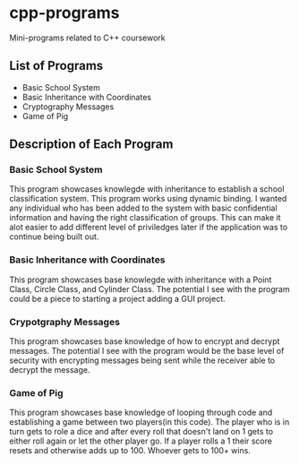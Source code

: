 # cpp-programs
Mini-programs related to C++ coursework 
## List of Programs
- Basic School System
- Basic Inheritance with Coordinates
- Cryptography Messages
- Game of Pig
## Description of Each Program
### Basic School System
This program showcases knowlegde with inheritance to establish a school classification system.
This program works using dynamic binding. I wanted any individual who has been added to the system 
with basic confidential information and having the right classification of groups. This can make it alot easier to
add different level of priviledges later if the application was to continue being built out. 
### Basic Inheritance with Coordinates
This program showcases base knowlegde with inheritance with a Point Class, Circle Class, and Cylinder Class.
The potential I see with the program could be a piece to starting a project adding a GUI project.
### Crypotgraphy Messages
This program showcases base knowledge of how to encrypt and decrypt messages. The potential I see with the program
would be the base level of security with encrypting messages being sent while the receiver able to decrypt the message.
### Game of Pig
This program showcases base knowledge of looping through code and establishing a game between two players(in this code).
The player who is in turn gets to role a dice and after every roll that doesn't land on 1 gets to either roll again or let
the other player go. If a player rolls a 1 their score resets and otherwise adds up to 100. Whoever gets to 100+ wins.
